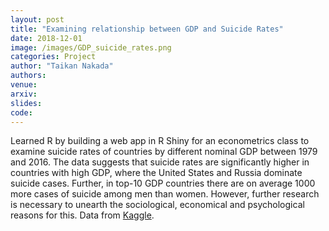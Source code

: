 ```yaml
---
layout: post
title: "Examining relationship between GDP and Suicide Rates"
date: 2018-12-01
image: /images/GDP_suicide_rates.png
categories: Project
author: "Taikan Nakada"
authors:
venue:
arxiv:
slides:
code:
---
```


Learned R by building a web app in R Shiny for an econometrics class to examine suicide rates of countries by different nominal GDP between 1979 and 2016. The data suggests that suicide rates are significantly higher in countries with high GDP, where the United States and Russia dominate suicide cases. Further, in top-10 GDP countries there are on average 1000 more cases of suicide among men than women. However, further research is necessary to unearth the sociological, economical and psychological reasons for this.
Data from [Kaggle](https://www.kaggle.com/szamil/who-suicide-statistics).
